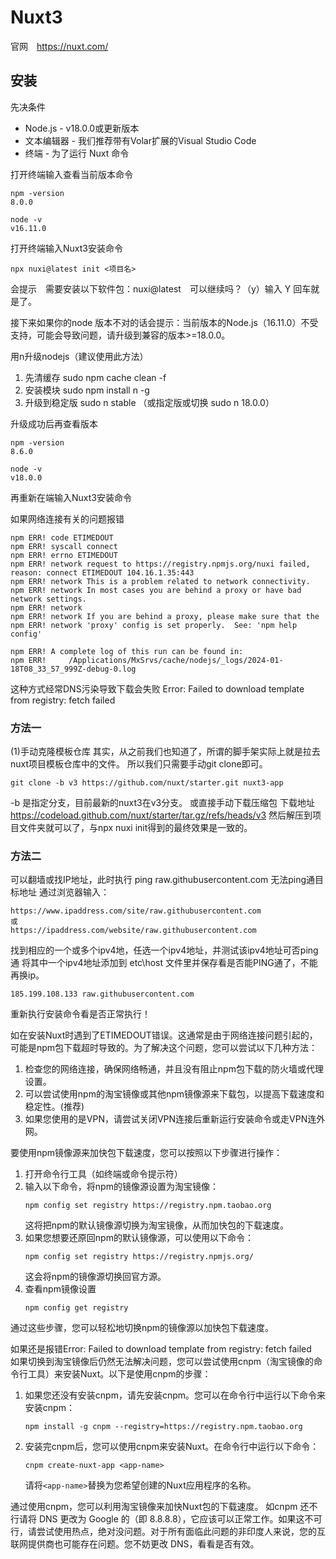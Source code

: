 # Nuxt3

 官网　https://nuxt.com/


## 安装
先决条件
* Node.js - v18.0.0或更新版本
* 文本编辑器 - 我们推荐带有Volar扩展的Visual Studio Code
* 终端 - 为了运行 Nuxt 命令

打开终端输入查看当前版本命令
```
npm -version
8.0.0

node -v
v16.11.0
```

打开终端输入Nuxt3安装命令
```
npx nuxi@latest init <项目名>
```
会提示　需要安装以下软件包：nuxi@latest　可以继续吗？（y）输入 Y 回车就是了。


接下来如果你的node 版本不对的话会提示：当前版本的Node.js（16.11.0）不受支持，可能会导致问题，请升级到兼容的版本>=18.0.0。


用n升级nodejs（建议使用此方法）

1. 先清缓存 sudo npm cache clean -f
2. 安装模块 sudo npm install n -g
3. 升级到稳定版 sudo n stable （或指定版或切换 sudo n 18.0.0）


升级成功后再查看版本
```
npm -version
8.6.0

node -v     
v18.0.0
```

再重新在端输入Nuxt3安装命令

如果网络连接有关的问题报错
```
npm ERR! code ETIMEDOUT
npm ERR! syscall connect
npm ERR! errno ETIMEDOUT
npm ERR! network request to https://registry.npmjs.org/nuxi failed, reason: connect ETIMEDOUT 104.16.1.35:443
npm ERR! network This is a problem related to network connectivity.
npm ERR! network In most cases you are behind a proxy or have bad network settings.
npm ERR! network 
npm ERR! network If you are behind a proxy, please make sure that the
npm ERR! network 'proxy' config is set properly.  See: 'npm help config'

npm ERR! A complete log of this run can be found in:
npm ERR!     /Applications/MxSrvs/cache/nodejs/_logs/2024-01-18T08_33_57_999Z-debug-0.log
```
这种方式经常DNS污染导致下载会失败
Error: Failed to download template from registry: fetch failed


### 方法一
(1)手动克隆模板仓库
其实，从之前我们也知道了，所谓的脚手架实际上就是拉去nuxt项目模板仓库中的文件。
所以我们只需要手动git clone即可。
```
git clone -b v3 https://github.com/nuxt/starter.git nuxt3-app
```
-b 是指定分支，目前最新的nuxt3在v3分支。
或直接手动下载压缩包
下载地址 https://codeload.github.com/nuxt/starter/tar.gz/refs/heads/v3
然后解压到项目文件夹就可以了，与npx nuxi init得到的最终效果是一致的。

### 方法二
可以翻墙或找IP地址，此时执行 ping raw.githubusercontent.com 无法ping通目标地址
通过浏览器输入：
```
https://www.ipaddress.com/site/raw.githubusercontent.com
或
https://ipaddress.com/website/raw.githubusercontent.com
```
找到相应的一个或多个ipv4地，任选一个ipv4地址，并测试该ipv4地址可否ping通
将其中一个ipv4地址添加到 etc\host 文件里并保存看是否能PING通了，不能再换ip。
```
185.199.108.133 raw.githubusercontent.com
```
重新执行安装命令看是否正常执行！




如在安装Nuxt时遇到了ETIMEDOUT错误。这通常是由于网络连接问题引起的，可能是npm包下载超时导致的。为了解决这个问题，您可以尝试以下几种方法：

1. 检查您的网络连接，确保网络畅通，并且没有阻止npm包下载的防火墙或代理设置。
2. 可以尝试使用npm的淘宝镜像或其他npm镜像源来下载包，以提高下载速度和稳定性。(推荐)
3. 如果您使用的是VPN，请尝试关闭VPN连接后重新运行安装命令或走VPN连外网。


要使用npm镜像源来加快包下载速度，您可以按照以下步骤进行操作：
1. 打开命令行工具（如终端或命令提示符）
2. 输入以下命令，将npm的镜像源设置为淘宝镜像：
   ```
   npm config set registry https://registry.npm.taobao.org
   ```
   这将把npm的默认镜像源切换为淘宝镜像，从而加快包的下载速度。
3. 如果您想要还原回npm的默认镜像源，可以使用以下命令：
   ```
   npm config set registry https://registry.npmjs.org/
   ```
   这会将npm的镜像源切换回官方源。
4. 查看npm镜像设置
    ```
    npm config get registry
    ```
通过这些步骤，您可以轻松地切换npm的镜像源以加快包下载速度。




如果还是报错Error: Failed to download template from registry: fetch failed  
如果切换到淘宝镜像后仍然无法解决问题，您可以尝试使用cnpm（淘宝镜像的命令行工具）来安装Nuxt。以下是使用cnpm的步骤：

1. 如果您还没有安装cnpm，请先安装cnpm。您可以在命令行中运行以下命令来安装cnpm：
   ```
   npm install -g cnpm --registry=https://registry.npm.taobao.org
   ```

2. 安装完cnpm后，您可以使用cnpm来安装Nuxt。在命令行中运行以下命令：
   ```
   cnpm create-nuxt-app <app-name>
   ```

   请将`<app-name>`替换为您希望创建的Nuxt应用程序的名称。

通过使用cnpm，您可以利用淘宝镜像来加快Nuxt包的下载速度。
如cnpm 还不行请将 DNS 更改为 Google 的（即 8.8.8.8），它应该可以正常工作。如果这不可行，请尝试使用热点，绝对没问题。对于所有面临此问题的非印度人来说，您的互联网提供商也可能存在问题。您不妨更改 DNS，看看是否有效。

